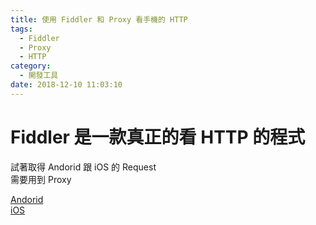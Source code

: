 ```yaml
---
title: 使用 Fiddler 和 Proxy 看手機的 HTTP
tags:
  - Fiddler
  - Proxy
  - HTTP
category:
  - 開發工具
date: 2018-12-10 11:03:10
---
```

# Fiddler 是一款真正的看 HTTP 的程式 #

試著取得 Andorid 跟 iOS 的 Request  
需要用到 Proxy  

[Andorid](https://docs.telerik.com/fiddler/Configure-Fiddler/Tasks/ConfigureForAndroid)  
[iOS](https://docs.telerik.com/fiddler/Configure-Fiddler/Tasks/ConfigureForiOS#decrypt-https-traffic-from-ios-devices)  
